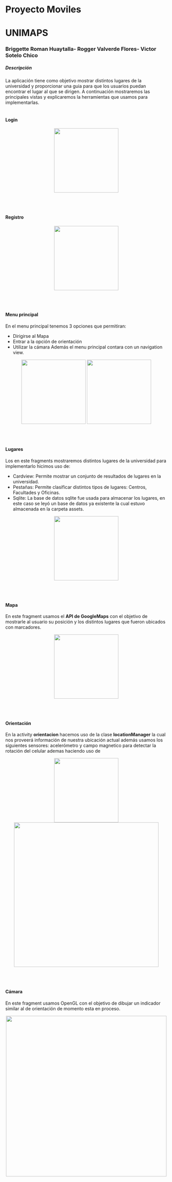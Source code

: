 # Proyecto Moviles
# UNIMAPS
### Briggette Roman Huaytalla- Rogger Valverde Flores- Victor Sotelo Chico
##### Descripción
La aplicación tiene como objetivo mostrar distintos lugares de la universidad y proporcionar una guia para que los usuarios puedan encontrar el lugar al que se dirigen. A continuación mostraremos las principales vistas y explicaremos la herramientas que usamos para implementarlas.
<br>
<br>
#### Login
<p align="center">
<img  src="https://github.com/Visot/ProyectoMoviles/blob/master/img/ima1.png" width="200" >
</p>
<br>
<br>

#### Registro
<p align="center">
<img  src="https://github.com/Visot/ProyectoMoviles/blob/master/img/ima8.png" width="200" >
</p>
<br>
<br>



#### Menu principal
En el menu principal tenemos 3 opciones que permitiran:
- Dirigirse al Mapa
- Entrar a la opción de orientación
- Utilizar la cámara
Además el menu principal contara con un navigation view.
<p align="center">
<img class="left" src="https://github.com/Visot/ProyectoMoviles/blob/master/img/ima4.png" width="200" >

<img class="right" src="https://github.com/Visot/ProyectoMoviles/blob/master/img/ima2.png" width="200" >
</p>

<br>
<br>

#### Lugares
Los en este fragments mostraremos distintos lugares de la universidad para implementarlo hicimos uso de:
- Cardview: Permite mostrar un conjunto de resultados de lugares en la universidad.
- Pestañas: Permite clasificar distintos tipos de lugares: Centros, Facultades y Oficinas.
- Sqlite: La base de datos sqlite fue usada para almacenar los lugares, en este caso se leyó un base de datos ya existente la cual estuvo almacenada en la carpeta assets.

<p align="center">
<img  src="https://github.com/Visot/ProyectoMoviles/blob/master/img/ima3.png" width="200" >
</p>
<br>
<br>

#### Mapa
En este fragment usamos el **API de GoogleMaps** con el objetivo de mostrarle al usuario su posición y los distintos lugares que fueron ubicados con marcadores.
<p align="center">
<img  src="https://github.com/Visot/ProyectoMoviles/blob/master/img/ima5.png" width="200" >
</p>

<br>
<br>

#### Orientación
En la activity **orientacion** hacemos uso de la clase **locationManager** la cual nos proveerá información de nuestra ubicación actual además usamos los siguientes sensores: acelerómetro y campo magnetico para detectar la rotación del celular ademas haciendo uso de 
<p align="center">
<img class="left" src="https://github.com/Visot/ProyectoMoviles/blob/master/img/ima6.png" width="200" >

<img class="right" src="https://github.com/Visot/ProyectoMoviles/blob/master/img/ima7.png" width="450" >
</p>
<br>
<br>

#### Cámara
En este fragment usamos OpenGL con el objetivo de dibujar un indicador similar al de orientación de momento esta en proceso.
<p align="center">
<img  src="https://github.com/Visot/ProyectoMoviles/blob/master/img/ima9.png" width="500" >
</p>
